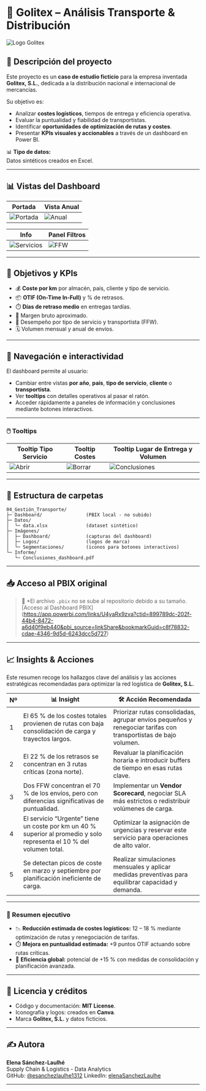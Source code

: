 # 🚛 Golitex – Análisis Transporte & Distribución

![Logo Golitex](Imágenes/Logos/Logo_empresa.png)

## 🧭 Descripción del proyecto

Este proyecto es un **caso de estudio ficticio** para la empresa inventada **Golitex, S.L.**, dedicada a la distribución nacional e internacional de mercancías.  

Su objetivo es:
- Analizar **costes logísticos**, tiempos de entrega y eficiencia operativa.
- Evaluar la puntualidad y fiabilidad de transportistas.
- Identificar **oportunidades de optimización de rutas y costes**.
- Presentar **KPIs visuales y accionables** a través de un dashboard en Power BI.

📊 **Tipo de datos:**  
Datos sintéticos creados en Excel.

---

## 📊 Vistas del Dashboard

| Portada | Vista Anual |
|---------|-------------|
| ![Portada](Imágenes/Dashboard/Portada.png) | ![Anual](Imágenes/Dashboard/Dashboard_2021.png) | ![Anual](Imágenes/Dashboard/Dashboard_2022.png)

| Info | Panel Filtros |
|-----------|-------------------|
| ![Servicios](Imágenes/Dashboard/Dashboard_info.png) | ![FFW](Imágenes/Dashboard/Dashboard_panel_filtros.png) |

---

## 🎯 Objetivos y KPIs

- 💰 **Coste por km** por almacén, país, cliente y tipo de servicio.  
- 📦 **OTIF (On-Time In-Full)** y % de retrasos.  
- ⏱️ **Días de retraso medio** en entregas tardías.  
- 🧾 Margen bruto aproximado.  
- 🧭 Desempeño por tipo de servicio y transportista (FFW).  
- 🗓️ Volumen mensual y anual de envíos.

---

## 🧭 Navegación e interactividad

El dashboard permite al usuario:
- Cambiar entre vistas **por año**, **país**, **tipo de servicio**, **cliente** o **transportista**.  
- Ver **tooltips** con detalles operativos al pasar el ratón.  
- Acceder rápidamente a paneles de información y conclusiones mediante botones interactivos.

---

### 🖱️ Tooltips

| Tooltip Tipo Servicio | Tooltip Costes | Tooltip Lugar de Entrega y Volumen |
|-----------------------|----------------|------------------------------------|
| ![Abrir](Imágenes/Dashboard/Tooltip1.png) | ![Borrar](Imágenes/Dashboard/Tooltip2.png) | ![Conclusiones](Imágenes/Dashboard/Tooltip3.png) |

---

## 📂 Estructura de carpetas

```plaintext
04_Gestión_Transporte/
├─ Dashboard/                (PBIX local - no subido)
├─ Datos/
│  └─ data.xlsx              (dataset sintético)
├─ Imágenes/
│  ├─ Dashboard/             (capturas del dashboard)
│  ├─ Logos/                 (logos de marca)
│  └─ Segmentaciones/        (iconos para botones interactivos)
└─ Informe/
   └─ Conclusiones_dashboard.pdf
```
---

## 📥 Acceso al PBIX original

> 📌 *El archivo `.pbix` no se sube al repositorio debido a su tamaño.  
> [Acceso al Dashboard PBIX] (https://app.powerbi.com/links/U4yaRx9zva?ctid=899789dc-202f-44b4-8472-a6d40f9eb440&pbi_source=linkShare&bookmarkGuid=c8f78832-cdae-4346-9d5d-6243dcc5d727)


---

## 📈 Insights & Acciones

Este resumen recoge los hallazgos clave del análisis y las acciones estratégicas recomendadas para optimizar la red logística de **Golitex, S.L.**

| Nº | 📊 Insight                                                                 | 🛠️ Acción Recomendada                                                                                                 |
|----|-----------------------------------------------------------------------------|-----------------------------------------------------------------------------------------------------------------------|
| 1  | El 65 % de los costes totales provienen de rutas con baja consolidación de carga y trayectos largos. | Priorizar rutas consolidadas, agrupar envíos pequeños y renegociar tarifas con transportistas de bajo volumen. |
| 2  | El 22 % de los retrasos se concentran en 3 rutas críticas (zona norte).     | Revaluar la planificación horaria e introducir buffers de tiempo en esas rutas clave.                                |
| 3  | Dos FFW concentran el 70 % de los envíos, pero con diferencias significativas de puntualidad. | Implementar un **Vendor Scorecard**, negociar SLA más estrictos o redistribuir volúmenes de carga.              |
| 4  | El servicio “Urgente” tiene un coste por km un 40 % superior al promedio y solo representa el 10 % del volumen total. | Optimizar la asignación de urgencias y reservar este servicio para operaciones de alto valor.                   |
| 5  | Se detectan picos de coste en marzo y septiembre por planificación ineficiente de carga. | Realizar simulaciones mensuales y aplicar medidas preventivas para equilibrar capacidad y demanda.             |

---

### 📌 Resumen ejecutivo

- 📉 **Reducción estimada de costes logísticos:** 12 – 18 % mediante optimización de rutas y renegociación de tarifas.  
- ⏱️ **Mejora en puntualidad estimada:** +9 puntos OTIF actuando sobre rutas críticas.  
- 🚀 **Eficiencia global:** potencial de +15 % con medidas de consolidación y planificación avanzada.

---

## 📄 Licencia y créditos

- Código y documentación: **MIT License**.  
- Iconografía y logos: creados en **Canva**.  
- Marca **Golitex, S.L.** y datos ficticios.

---

## ✍️ Autora

**Elena Sánchez-Laulhé**  
Supply Chain & Logistics - Data Analytics  
GitHub: [@esanchezlaulhe1312](https://github.com/esanchezlaulhe1312)
LinkedIn: [elenaSanchezLaulhe](https://www.linkedin.com/in/elena-sanchez-laulhe/)

---
